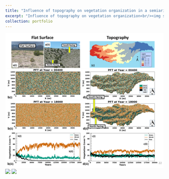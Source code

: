 ```yaml
---
title: "Influence of topography on vegetation organization in a semiarid ecosystem in central New Mexico"
excerpt: "Influence of topography on vegetation organization<br/><img src='/images/topography_model_A_comparison.png'>"
collection: portfolio
---
```


<img src='/images/topography_model_A_comparison.png'>

<img src='/images/flat_surface_model_A.gif'>

<img src='/images/sloped_surface_model_A.gif'>